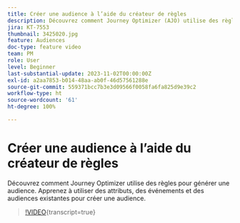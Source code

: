 ```yaml
---
title: Créer une audience à l’aide du créateur de règles
description: Découvrez comment Journey Optimizer (AJO) utilise des règles pour générer une audience. Apprenez à utiliser des attributs, des événements et des audiences existantes pour créer une audience.
jira: KT-7553
thumbnail: 3425020.jpg
feature: Audiences
doc-type: feature video
team: PM
role: User
level: Beginner
last-substantial-update: 2023-11-02T00:00:00Z
exl-id: a2aa7853-b014-48aa-ab0f-46d57561288e
source-git-commit: 559371bcc7b3e3d09566f0058fa6fa825d9e39c2
workflow-type: ht
source-wordcount: '61'
ht-degree: 100%

---
```


# Créer une audience à l’aide du créateur de règles

Découvrez comment Journey Optimizer utilise des règles pour générer une audience. Apprenez à utiliser des attributs, des événements et des audiences existantes pour créer une audience.

>[!VIDEO](https://video.tv.adobe.com/v/3430324?quality=12&learn=on&captions=fre_fr){transcript=true}
